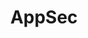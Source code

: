 ---
layout: list
title: AppSec
slug: appsec
description: >
  어플리케이션 응용 보안
sitemap: false
order: 3
---